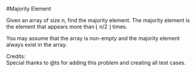 #Majority Element  

Given an array of size n, find the majority element. The majority element is the element that appears more than ⌊ n/2 ⌋ times.  

You may assume that the array is non-empty and the majority element always exist in the array.  

Credits:  
Special thanks to @ts for adding this problem and creating all test cases.  

